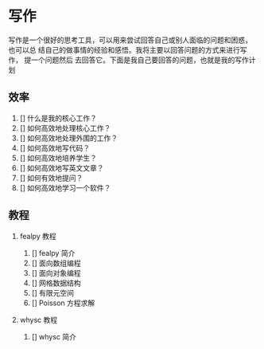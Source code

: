 # 写作

写作是一个很好的思考工具，可以用来尝试回答自己或别人面临的问题和困惑， 也可以总
结自己的做事情的经验和感悟。我将主要以回答问题的方式来进行写作， 提一个问题然后
去回答它。下面是我自己要回答的问题，也就是我的写作计划


## 效率

1. []  什么是我的核心工作？
1. []  如何高效地处理核心工作？
1. []  如何高效地处理外围的工作？
1. []  如何高效地写代码？
1. []  如何高效地培养学生？
1. []  如何高效地写英文文章？
1. []  如何有效地提问？
1. []  如何高效地学习一个软件？

## 教程

1. fealpy 教程
    1. [] fealpy 简介
    1. [] 面向数组编程
    1. [] 面向对象编程
    1. [] 网格数据结构
    1. [] 有限元空间
    1. [] Poisson 方程求解

1. whysc 教程
    1. [] whysc 简介

